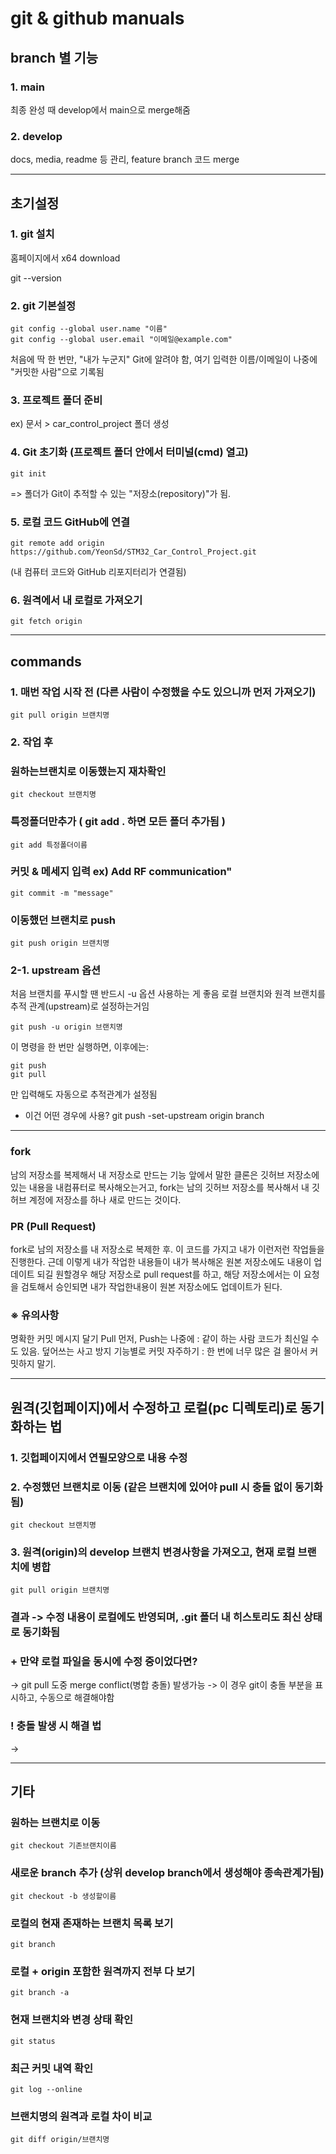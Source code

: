 # git & github manuals


## branch 별 기능

### 1. main
최종 완성 때 develop에서 main으로 merge해줌
### 2. develop
docs, media, readme 등 관리, feature branch 코드 merge

---

## 초기설정

### 1. git 설치
홈페이지에서 x64 download

git --version


### 2. git 기본설정
	git config --global user.name "이름"
	git config --global user.email "이메일@example.com"
처음에 딱 한 번만, "내가 누군지" Git에 알려야 함, 여기 입력한 이름/이메일이 나중에 "커밋한 사람"으로 기록됨

### 3. 프로젝트 폴더 준비

ex) 문서 > car_control_project 폴더 생성


### 4. Git 초기화 (프로젝트 폴더 안에서 터미널(cmd) 열고)
	git init
=> 폴더가 Git이 추적할 수 있는 "저장소(repository)"가 됨.


### 5. 로컬 코드 GitHub에 연결
	git remote add origin https://github.com/YeonSd/STM32_Car_Control_Project.git
(내 컴퓨터 코드와 GitHub 리포지터리가 연결됨)

### 6. 원격에서 내 로컬로 가져오기

 	git fetch origin

---

## commands

### 1. 매번 작업 시작 전 (다른 사람이 수정했을 수도 있으니까 먼저 가져오기)
	git pull origin 브랜치명		

### 2. 작업 후
### 원하는브랜치로 이동했는지 재차확인
	git checkout 브랜치명
### 특정폴더만추가 ( git add . 하면 모든 폴더 추가됨 )
  	git add 특정폴더이름 
### 커밋 & 메세지 입력 ex) Add RF communication"
  	git commit -m "message"
### 이동했던 브랜치로 push
  	git push origin 브랜치명		

### 2-1. upstream 옵션

처음 브랜치를 푸시할 땐 반드시 -u 옵션 사용하는 게 좋음
로컬 브랜치와 원격 브랜치를 추적 관계(upstream)로 설정하는거임

	git push -u origin 브랜치명

이 명령을 한 번만 실행하면, 이후에는:

	git push
	git pull

만 입력해도 자동으로 추적관계가 설정됨

+ 이건 어떤 경우에 사용?
	git push -set-upstream origin branch

---
### fork
남의 저장소를 복제해서 내 저장소로 만드는 기능
앞에서 말한 클론은 깃허브  저장소에 있는 내용을 내컴퓨터로 복사해오는거고, fork는 남의 깃허브 저장소를 복사해서 내 깃허브 계정에 저장소를 하나 새로 만드는 것이다.

### PR (Pull Request)
fork로 남의 저장소를 내 저장소로 복제한 후. 이 코드를 가지고 내가 이런저런 작업들을 진행한다.
근데 이렇게 내가 작업한 내용들이 내가 복사해온 원본 저장소에도 내용이 업데이트 되길 원할경우
해당 저장소로 pull request를 하고, 해당 저장소에서는 이 요청을 검토해서 승인되면 내가 작업한내용이 원본 저장소에도 업데이트가 된다.


### ※ 유의사항
명확한 커밋 메시지 달기
Pull 먼저, Push는 나중에 : 같이 하는 사람 코드가 최신일 수도 있음. 덮어쓰는 사고 방지
기능별로 커밋 자주하기 : 한 번에 너무 많은 걸 몰아서 커밋하지 말기.

--- 

## 원격(깃헙페이지)에서 수정하고 로컬(pc 디렉토리)로 동기화하는 법

### 1. 깃헙페이지에서 연필모양으로 내용 수정
### 2. 수정했던 브랜치로 이동 (같은 브랜치에 있어야 pull 시 충돌 없이 동기화됨)
	git checkout 브랜치명
### 3. 원격(origin)의 develop 브랜치 변경사항을 가져오고, 현재 로컬 브랜치에 병합
	git pull origin 브랜치명		

### 결과 -> 수정 내용이 로컬에도 반영되며, .git 폴더 내 히스토리도 최신 상태로 동기화됨

### + 만약 로컬 파일을 동시에 수정 중이었다면?
-> git pull 도중 merge conflict(병합 충돌) 발생가능 -> 이 경우 git이 충돌 부분을 표시하고, 수동으로 해결해야함

### ! 충돌 발생 시 해결 법 
-> 


------------------------------------------------------------------------------------------------------------------------


## 기타

### 원하는 브랜치로 이동
	git checkout 기존브랜치이름

### 새로운 branch 추가 (상위 develop branch에서 생성해야 종속관계가됨)
	git checkout -b 생성할이름

### 로컬의 현재 존재하는 브랜치 목록 보기
	git branch				

### 로컬 + origin 포함한 원격까지 전부 다 보기
	git branch -a				

### 현재 브랜치와 변경 상태 확인
	git status					

### 최근 커밋 내역 확인
	git log --online

### 브랜치명의 원격과 로컬 차이 비교
	git diff origin/브랜치명		


